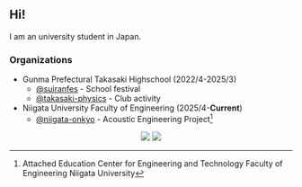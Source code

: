 ## Hi!

I am an university student in Japan.

### Organizations

- Gunma Prefectural Takasaki Highschool (2022/4-2025/3)
  - [@suiranfes](https://github.com/suiranfes) - School festival
  - [@takasaki-physics](https://github.com/takasaki-physics) - Club activity
- Niigata University Faculty of Engineering (2025/4-**Current**)
  - [@niigata-onkyo](https://github.com/niigata-onkyo) - Acoustic Engineering Project[^mono-tsukuri-pj]

[^mono-tsukuri-pj]: Attached Education Center for Engineering and Technology Faculty of Engineering Niigata University

<p align="center">
  <img src="https://github-readme-stats.vercel.app/api?username=mint73&count_private=true&theme=vue-dark&show_icons=true&rank_icon=github" />
  <img src="https://github-readme-stats.vercel.app/api/top-langs/?username=mint73&count_private=true&theme=vue-dark&layout=compact" />
</p>
